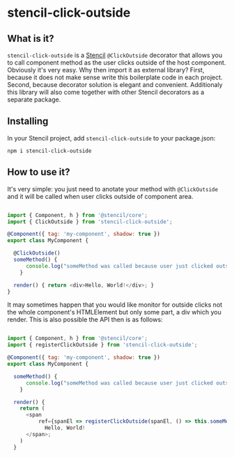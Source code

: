 # stencil-click-outside

## What is it?
`stencil-click-outside` is a [Stencil](https://stenciljs.com/) `@ClickOutside` decorator that allows you to call component method as the user clicks outside of the host component. Obviously it's very easy. Why then import it as external library? First, because it does not make sense write this boilerplate code in each project. Second, because decorator solution is elegant and convenient.
Additionaly this library will also come together with other Stencil decorators as a separate package.


## Installing

In your Stencil project, add `stencil-click-outside` to your package.json:
```
npm i stencil-click-outside
```

## How to use it?
It's very simple: you just need to anotate your method with `@ClickOutside` and it will be called when user clicks outside of component area.

```javascript

import { Component, h } from '@stencil/core';
import { ClickOutside } from 'stencil-click-outside';

@Component({ tag: 'my-component', shadow: true })
export class MyComponent {

  @ClickOutside()
  someMethod() { 
      console.log("someMethod was called because user just clicked outside of MyComponent"); 
    }

  render() { return <div>Hello, World!</div>; }
}
```

It may sometimes happen that you would like monitor for outside clicks not the whole component's HTMLElement but only some part, a div which you render. This is also possible the API then is as follows:

```javascript

import { Component, h } from '@stencil/core';
import { registerClickOutside } from 'stencil-click-outside';

@Component({ tag: 'my-component', shadow: true })
export class MyComponent {

  someMethod() { 
      console.log("someMethod was called because user just clicked outside of span html element in render method of MyComponent"); 
    }

  render() { 
    return ( 
      <span 
          ref={spanEl => registerClickOutside(spanEl, () => this.someMethod())}>
            Hello, World!
      </span>;
    )
  }
```